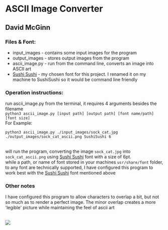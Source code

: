 # ASCII Image Converter
## David McGinn

### Files & Font:
* input_images - contains some input images for the program
* output_images - stores output images from the program
* ascii_image.py - run from the command line, converts an image into ASCII art
* [Sushi Sushi](https://www.dafont.com/sushi-sushi.font) - my chosen font for this project. I renamed it on my machine to SushiSushi so it would be command line friendly

### Operation instructions:
run ascii_image.py from the terminal, it requires 4 arguments besides the filename <br>
```python3 ascii_image.py [input path] [output path] [font name/path] [font size]``` 
<br>For Example:
```
python3 ascii_image.py ./input_images/sock_cat.jpg ./output_images/sock_cat_ascii.png SushiSushi 6
```
<br>will run the program, converting the image `sock_cat.jpg` into `sock_cat_ascii.png` using [Sushi Sushi](https://www.dafont.com/sushi-sushi.font) font with a size of 6pt.<br>
while a path, or name of font stored in your machines `usr/share/font` folder, to any font are technically supported, 
I have configured this program to work best with the [Sushi Sushi](https://www.dafont.com/sushi-sushi.font) font mentioned above

### Other notes

I have configured this program to allow characters to overlap a bit, but not so much as to render a perfect image.
The minor overlap creates a more 'legible' picture while maintaining the feel of ascii art
<br>
<br>

![](https://raw.githubusercontent.com/dnmcginn57/4883-SWTools-McGinn/master/Assignments/A05/output_images/JCASCII.png)

